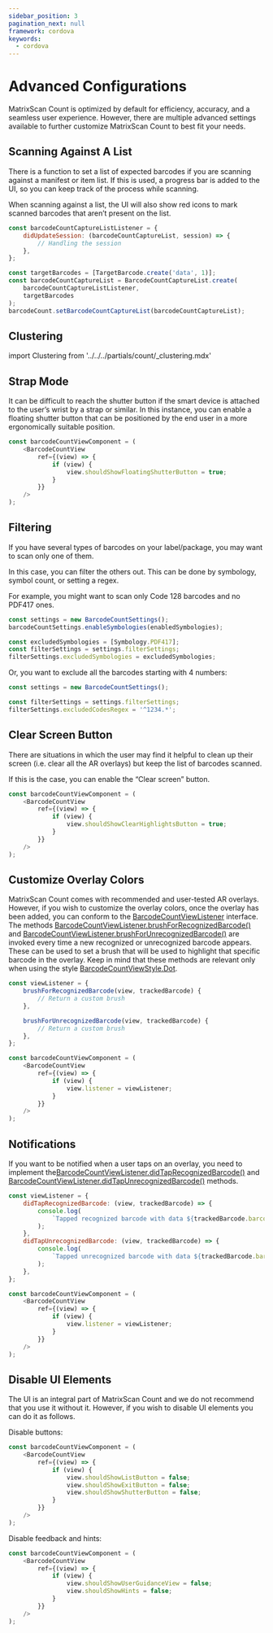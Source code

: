 ```yaml
---
sidebar_position: 3
pagination_next: null
framework: cordova
keywords:
  - cordova
---
```


# Advanced Configurations

MatrixScan Count is optimized by default for efficiency, accuracy, and a seamless user experience. However, there are multiple advanced settings available to further customize MatrixScan Count to best fit your needs.

## Scanning Against A List

There is a function to set a list of expected barcodes if you are scanning against a manifest or item list. If this is used, a progress bar is added to the UI, so you can keep track of the process while scanning.

When scanning against a list, the UI will also show red icons to mark scanned barcodes that aren’t present on the list.

```js
const barcodeCountCaptureListListener = {
	didUpdateSession: (barcodeCountCaptureList, session) => {
		// Handling the session
	},
};

const targetBarcodes = [TargetBarcode.create('data', 1)];
const barcodeCountCaptureList = BarcodeCountCaptureList.create(
	barcodeCountCaptureListListener,
	targetBarcodes
);
barcodeCount.setBarcodeCountCaptureList(barcodeCountCaptureList);
```

## Clustering

import Clustering from '../../../partials/count/_clustering.mdx'

<Clustering />

## Strap Mode

It can be difficult to reach the shutter button if the smart device is attached to the user’s wrist by a strap or similar. In this instance, you can enable a floating shutter button that can be positioned by the end user in a more ergonomically suitable position.

```js
const barcodeCountViewComponent = (
	<BarcodeCountView
		ref={(view) => {
			if (view) {
				view.shouldShowFloatingShutterButton = true;
			}
		}}
	/>
);
```

## Filtering

If you have several types of barcodes on your label/package, you may want to scan only one of them.

In this case, you can filter the others out. This can be done by symbology, symbol count, or setting a regex.

For example, you might want to scan only Code 128 barcodes and no PDF417 ones.

```js
const settings = new BarcodeCountSettings();
barcodeCountSettings.enableSymbologies(enabledSymbologies);

const excludedSymbologies = [Symbology.PDF417];
const filterSettings = settings.filterSettings;
filterSettings.excludedSymbologies = excludedSymbologies;
```

Or, you want to exclude all the barcodes starting with 4 numbers:

```js
const settings = new BarcodeCountSettings();

const filterSettings = settings.filterSettings;
filterSettings.excludedCodesRegex = '^1234.*';
```

## Clear Screen Button

There are situations in which the user may find it helpful to clean up their screen (i.e. clear all the AR overlays) but keep the list of barcodes scanned.

If this is the case, you can enable the “Clear screen” button.

```js
const barcodeCountViewComponent = (
	<BarcodeCountView
		ref={(view) => {
			if (view) {
				view.shouldShowClearHighlightsButton = true;
			}
		}}
	/>
);
```

## Customize Overlay Colors

MatrixScan Count comes with recommended and user-tested AR overlays. However, if you wish to customize the overlay colors, once the overlay has been added, you can conform to the [BarcodeCountViewListener](https://docs.scandit.com/data-capture-sdk/cordova/barcode-capture/api/ui/barcode-count-view-listener.html#interface-scandit.datacapture.barcode.count.ui.IBarcodeCountViewListener) interface. The methods [BarcodeCountViewListener.brushForRecognizedBarcode()](https://docs.scandit.com/data-capture-sdk/cordova/barcode-capture/api/ui/barcode-count-view-listener.html#method-scandit.datacapture.barcode.count.ui.IBarcodeCountViewListener.BrushForRecognizedBarcode) and [BarcodeCountViewListener.brushForUnrecognizedBarcode()](https://docs.scandit.com/data-capture-sdk/cordova/barcode-capture/api/ui/barcode-count-view-listener.html#method-scandit.datacapture.barcode.count.ui.IBarcodeCountViewListener.BrushForUnrecognizedBarcode) are invoked every time a new recognized or unrecognized barcode appears. These can be used to set a brush that will be used to highlight that specific barcode in the overlay. Keep in mind that these methods are relevant only when using the style [BarcodeCountViewStyle.Dot](https://docs.scandit.com/data-capture-sdk/cordova/barcode-capture/api/ui/barcode-count-view.html#value-scandit.datacapture.barcode.count.ui.BarcodeCountViewStyle.Dot).

```js
const viewListener = {
	brushForRecognizedBarcode(view, trackedBarcode) {
		// Return a custom brush
	},

	brushForUnrecognizedBarcode(view, trackedBarcode) {
		// Return a custom brush
	},
};

const barcodeCountViewComponent = (
	<BarcodeCountView
		ref={(view) => {
			if (view) {
				view.listener = viewListener;
			}
		}}
	/>
);
```

## Notifications

If you want to be notified when a user taps on an overlay, you need to implement the[BarcodeCountViewListener.didTapRecognizedBarcode()](https://docs.scandit.com/data-capture-sdk/cordova/barcode-capture/api/ui/barcode-count-view-listener.html#method-scandit.datacapture.barcode.count.ui.IBarcodeCountViewListener.OnRecognizedBarcodeTapped) and [BarcodeCountViewListener.didTapUnrecognizedBarcode()](https://docs.scandit.com/data-capture-sdk/cordova/barcode-capture/api/ui/barcode-count-view-listener.html#method-scandit.datacapture.barcode.count.ui.IBarcodeCountViewListener.OnUnrecognizedBarcodeTapped) methods.

```js
const viewListener = {
	didTapRecognizedBarcode: (view, trackedBarcode) => {
		console.log(
			`Tapped recognized barcode with data ${trackedBarcode.barcode.data}`
		);
	},
	didTapUnrecognizedBarcode: (view, trackedBarcode) => {
		console.log(
			`Tapped unrecognized barcode with data ${trackedBarcode.barcode.data}`
		);
	},
};

const barcodeCountViewComponent = (
	<BarcodeCountView
		ref={(view) => {
			if (view) {
				view.listener = viewListener;
			}
		}}
	/>
);
```

## Disable UI Elements

The UI is an integral part of MatrixScan Count and we do not recommend that you use it without it.
However, if you wish to disable UI elements you can do it as follows.

Disable buttons:

```js
const barcodeCountViewComponent = (
	<BarcodeCountView
		ref={(view) => {
			if (view) {
				view.shouldShowListButton = false;
				view.shouldShowExitButton = false;
				view.shouldShowShutterButton = false;
			}
		}}
	/>
);
```

Disable feedback and hints:

```js
const barcodeCountViewComponent = (
	<BarcodeCountView
		ref={(view) => {
			if (view) {
				view.shouldShowUserGuidanceView = false;
				view.shouldShowHints = false;
			}
		}}
	/>
);
```
